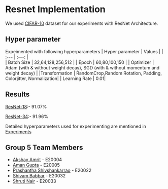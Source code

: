 # Resnet Implementation
We used  [CIFAR-10](https://www.cs.toronto.edu/~kriz/cifar.html) dataset for our experiments with ResNet Architecture.

## Hyper parameter
Expeimented with following hyperparameters
| Hyper parameter | Values | 
| :---         |     :---:      |         
| Batch Size |  32,64,128,256,512  |
| Epoch |  60,80,100,150   |
|  Optimizer |  Adam (with & without weight decay), SGD (with & without momentum and weight decay)  |
|Transformation | RandomCrop,Random Rotation, Padding, Colorjitter, Normalization|
| Learning Rate | 0.01|

## Results

[ResNet-18](https://github.com/ShrutiNair5/Resnet_Implementation/blob/master/Group5_ResNet/RESNET14_18_SGD.ipynb):-  91.07%

[ResNet-34](https://github.com/ShrutiNair5/Resnet_Implementation/blob/master/Group5_ResNet/RESNET13_34_SGD.ipynb):-  91.96%

Detailed hyperparameters used for experimenting are mentioned in [Experiments](https://github.com/ShrutiNair5/Resnet_Implementation/blob/master/Group5_ResNet/Group5_ResNet_Experiments.xlsx)

## Group 5 Team Members

- [Akshay Amrit](https://github.com/akshayamrit) - E20004
- [Aman Gupta](https://github.com/aman1608) - E20005
- [Prashantha Shivshankarrao](https://github.com/ksshaan) - E20022
- [Shivam Babbar](https://github.com/shivam9711) - E20032
- [Shruti Nair](https://github.com/ShrutiNair5) - E20033
